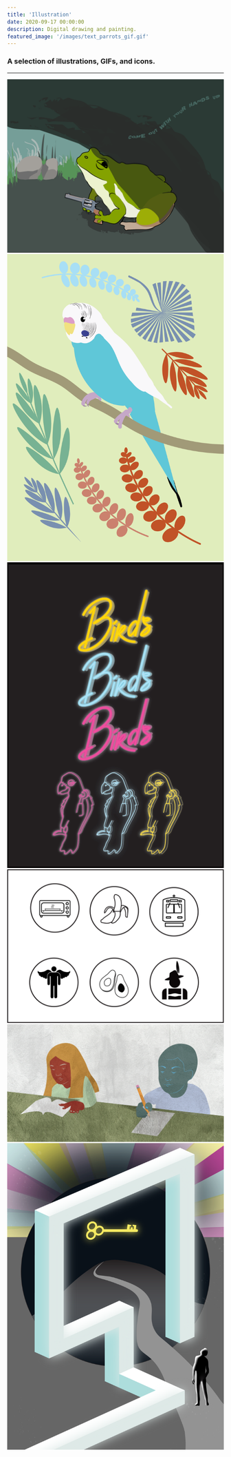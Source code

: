 ```yaml
---
title: 'Illustration'
date: 2020-09-17 00:00:00
description: Digital drawing and painting.
featured_image: '/images/text_parrots_gif.gif'
---
```



### A selection of illustrations, GIFs, and icons.

---

<div class="gallery" data-columns="3">
	<img src="/images/handsupfrog.PNG">
	<img src="/images/parakeet_illustration-01.png">
	<img src="/images/text_parrots_gif.gif">
	<img src="/images/idio_icons.png">
	<img src="/images/school_children-02.png">
	<img src="/images/retro_pool_prog-02-01.png">
</div>
